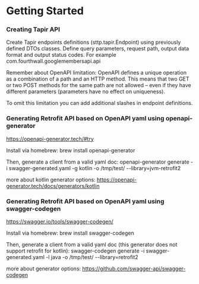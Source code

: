 # Getting Started

### Creating Tapir API

Create Tapir endpoints definitions (sttp.tapir.Endpoint) using previously defined DTOs classes.
Define query parameters, request path, output data format and output status codes.
For example com.fourthwall.googlemembersapi.api

Remember about OpenAPI limitation:
OpenAPI defines a unique operation as a combination of a path and an HTTP method. 
This means that two GET or two POST methods for the same path are not allowed – even if they have different parameters 
(parameters have no effect on uniqueness).

To omit this limitation you can add additional slashes in endpoint definitions.

### Generating Retrofit API based on OpenAPI yaml using openapi-generator

https://openapi-generator.tech/#try

Install via homebrew:
brew install openapi-generator

Then, generate a client from a valid yaml doc:
openapi-generator generate -i swagger-generated.yaml -g kotlin -o /tmp/test/ --library=jvm-retrofit2

more about kotlin generator options:
https://openapi-generator.tech/docs/generators/kotlin

### Generating Retrofit API based on OpenAPI yaml using swagger-codegen

https://swagger.io/tools/swagger-codegen/

Install via homebrew:
brew install swagger-codegen

Then, generate a client from a valid yaml doc (this generator does not support retrofit for kotlin):
swagger-codegen generate -i swagger-generated.yaml -l java -o /tmp/test/ --library=retrofit2

more about generator options:
https://github.com/swagger-api/swagger-codegen
